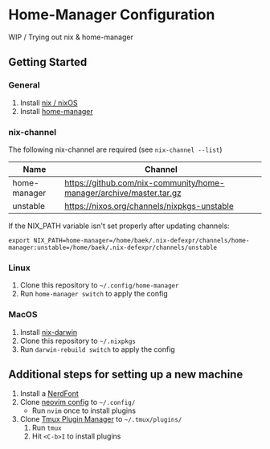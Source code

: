 # Home-Manager Configuration

WIP / Trying out nix & home-manager

## Getting Started

### General
1. Install [nix / nixOS](https://nixos.org/download/)
2. Install [home-manager](https://nix-community.github.io/home-manager/index.xhtml#ch-installation)

### nix-channel
The following nix-channel are required (see `nix-channel --list`)

|Name|Channel|
|---|---|
| home-manager | https://github.com/nix-community/home-manager/archive/master.tar.gz |
| unstable | https://nixos.org/channels/nixpkgs-unstable |

If the NIX_PATH variable isn't set properly after updating channels:

```
export NIX_PATH=home-manager=/home/baek/.nix-defexpr/channels/home-manager:unstable=/home/baek/.nix-defexpr/channels/unstable
```

### Linux
1. Clone this repository to `~/.config/home-manager`
2. Run `home-manager switch` to apply the config

### MacOS
1. Install [nix-darwin](https://github.com/LnL7/nix-darwin)
2. Clone this repository to `~/.nixpkgs`
3. Run `darwin-rebuild switch` to apply the config

## Additional steps for setting up a new machine

1. Install a [NerdFont](https://github.com/ryanoasis/nerd-fonts)
2. Clone [neovim config](https://github.com/bschulzebaek/nvim) to `~/.config/`
    * Run `nvim` once to install plugins
3. Clone [Tmux Plugin Manager](https://github.com/tmux-plugins/tpm) to `~/.tmux/plugins/`
    1. Run `tmux`
    2. Hit `<C-b>I` to install plugins
